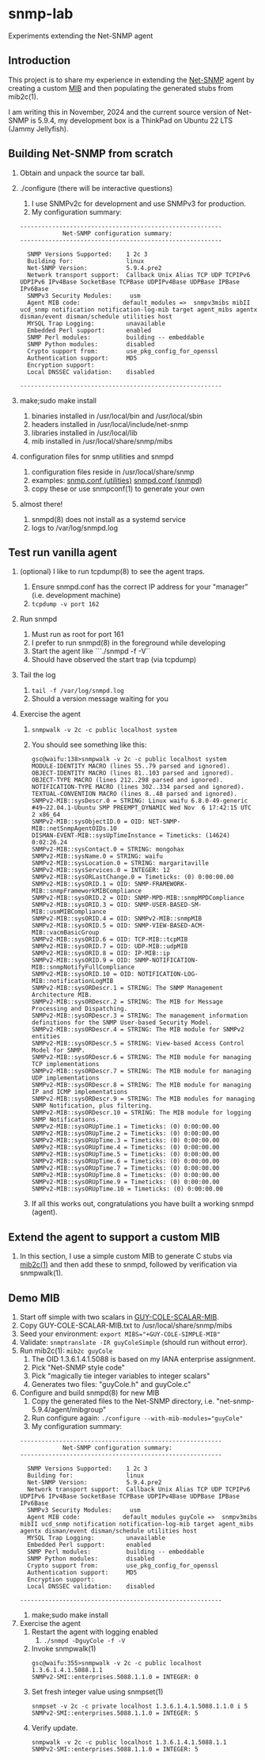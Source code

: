 # snmp-lab
Experiments extending the Net-SNMP agent

## Introduction
This project is to share my experience in extending the [Net-SNMP](https://en.wikipedia.org/wiki/Net-SNMP) agent by creating a custom [MIB](https://en.wikipedia.org/wiki/Management_information_base) and then populating the generated stubs from mib2c(1).

I am writing this in November, 2024 and the current source version of Net-SNMP is 5.9.4, my development box is a ThinkPad on Ubuntu 22 LTS (Jammy Jellyfish).

## Building Net-SNMP from scratch
1. Obtain and unpack the source tar ball.
1. ./configure (there will be interactive questions)
    1. I use SNMPv2c for development and use SNMPv3 for production.
    1. My configuration summary:

    ```
    ---------------------------------------------------------
                Net-SNMP configuration summary:
    ---------------------------------------------------------

      SNMP Versions Supported:    1 2c 3
      Building for:               linux
      Net-SNMP Version:           5.9.4.pre2
      Network transport support:  Callback Unix Alias TCP UDP TCPIPv6 UDPIPv6 IPv4Base SocketBase TCPBase UDPIPv4Base UDPBase IPBase IPv6Base
      SNMPv3 Security Modules:     usm
      Agent MIB code:            default_modules =>  snmpv3mibs mibII ucd_snmp notification notification-log-mib target agent_mibs agentx disman/event disman/schedule utilities host
      MYSQL Trap Logging:         unavailable
      Embedded Perl support:      enabled
      SNMP Perl modules:          building -- embeddable
      SNMP Python modules:        disabled
      Crypto support from:        use_pkg_config_for_openssl
      Authentication support:     MD5
      Encryption support:         
      Local DNSSEC validation:    disabled

    ---------------------------------------------------------
    ```

1. make;sudo make install
    1. binaries installed in /usr/local/bin and /usr/local/sbin
    1. headers installed in /usr/local/include/net-snmp
    1. libraries installed in /usr/local/lib
    1. mib installed in /usr/local/share/snmp/mibs

1. configuration files for snmp utilities and snmpd
    1. configuration files reside in /usr/local/share/snmp
    1. examples:
        [snmp.conf (utilities)](https://github.com/guycole/snmp-lab/blob/main/config/snmp.conf)
        [snmpd.conf (snmpd)](https://github.com/guycole/snmp-lab/blob/main/config/snmpd.conf)
    1. copy these or use snmpconf(1) to generate your own

1. almost there!
    1. snmpd(8) does not install as a systemd service
    1. logs to /var/log/snmpd.log

## Test run vanilla agent
1. (optional) I like to run tcpdump(8) to see the agent traps.
    1. Ensure snmpd.conf has the correct IP address for your "manager" (i.e. development machine)
    1. ```tcpdump -v port 162```

1. Run snmpd
    1. Must run as root for port 161
    1. I prefer to run snmpd(8) in the foreground while developing
    1. Start the agent like ```./snmpd -f -V``
    1. Should have observed the start trap (via tcpdump)

1. Tail the log
    1. ```tail -f /var/log/snmpd.log```
    1. Should a version message waiting for you

1. Exercise the agent
    1. ```snmpwalk -v 2c -c public localhost system```
    1. You should see something like this:
        ```
        gsc@waifu:138>snmpwalk -v 2c -c public localhost system
        MODULE-IDENTITY MACRO (lines 55..79 parsed and ignored).
        OBJECT-IDENTITY MACRO (lines 81..103 parsed and ignored).
        OBJECT-TYPE MACRO (lines 212..298 parsed and ignored).
        NOTIFICATION-TYPE MACRO (lines 302..334 parsed and ignored).
        TEXTUAL-CONVENTION MACRO (lines 8..48 parsed and ignored).
        SNMPv2-MIB::sysDescr.0 = STRING: Linux waifu 6.8.0-49-generic #49~22.04.1-Ubuntu SMP PREEMPT_DYNAMIC Wed Nov  6 17:42:15 UTC 2 x86_64
        SNMPv2-MIB::sysObjectID.0 = OID: NET-SNMP-MIB::netSnmpAgentOIDs.10
        DISMAN-EVENT-MIB::sysUpTimeInstance = Timeticks: (14624) 0:02:26.24
        SNMPv2-MIB::sysContact.0 = STRING: mongohax
        SNMPv2-MIB::sysName.0 = STRING: waifu
        SNMPv2-MIB::sysLocation.0 = STRING: margaritaville
        SNMPv2-MIB::sysServices.0 = INTEGER: 12
        SNMPv2-MIB::sysORLastChange.0 = Timeticks: (0) 0:00:00.00
        SNMPv2-MIB::sysORID.1 = OID: SNMP-FRAMEWORK-MIB::snmpFrameworkMIBCompliance
        SNMPv2-MIB::sysORID.2 = OID: SNMP-MPD-MIB::snmpMPDCompliance
        SNMPv2-MIB::sysORID.3 = OID: SNMP-USER-BASED-SM-MIB::usmMIBCompliance
        SNMPv2-MIB::sysORID.4 = OID: SNMPv2-MIB::snmpMIB
        SNMPv2-MIB::sysORID.5 = OID: SNMP-VIEW-BASED-ACM-MIB::vacmBasicGroup
        SNMPv2-MIB::sysORID.6 = OID: TCP-MIB::tcpMIB
        SNMPv2-MIB::sysORID.7 = OID: UDP-MIB::udpMIB
        SNMPv2-MIB::sysORID.8 = OID: IP-MIB::ip
        SNMPv2-MIB::sysORID.9 = OID: SNMP-NOTIFICATION-MIB::snmpNotifyFullCompliance
        SNMPv2-MIB::sysORID.10 = OID: NOTIFICATION-LOG-MIB::notificationLogMIB
        SNMPv2-MIB::sysORDescr.1 = STRING: The SNMP Management Architecture MIB.
        SNMPv2-MIB::sysORDescr.2 = STRING: The MIB for Message Processing and Dispatching.
        SNMPv2-MIB::sysORDescr.3 = STRING: The management information definitions for the SNMP User-based Security Model.
        SNMPv2-MIB::sysORDescr.4 = STRING: The MIB module for SNMPv2 entities
        SNMPv2-MIB::sysORDescr.5 = STRING: View-based Access Control Model for SNMP.
        SNMPv2-MIB::sysORDescr.6 = STRING: The MIB module for managing TCP implementations
        SNMPv2-MIB::sysORDescr.7 = STRING: The MIB module for managing UDP implementations
        SNMPv2-MIB::sysORDescr.8 = STRING: The MIB module for managing IP and ICMP implementations
        SNMPv2-MIB::sysORDescr.9 = STRING: The MIB modules for managing SNMP Notification, plus filtering.
        SNMPv2-MIB::sysORDescr.10 = STRING: The MIB module for logging SNMP Notifications.
        SNMPv2-MIB::sysORUpTime.1 = Timeticks: (0) 0:00:00.00
        SNMPv2-MIB::sysORUpTime.2 = Timeticks: (0) 0:00:00.00
        SNMPv2-MIB::sysORUpTime.3 = Timeticks: (0) 0:00:00.00
        SNMPv2-MIB::sysORUpTime.4 = Timeticks: (0) 0:00:00.00
        SNMPv2-MIB::sysORUpTime.5 = Timeticks: (0) 0:00:00.00
        SNMPv2-MIB::sysORUpTime.6 = Timeticks: (0) 0:00:00.00
        SNMPv2-MIB::sysORUpTime.7 = Timeticks: (0) 0:00:00.00
        SNMPv2-MIB::sysORUpTime.8 = Timeticks: (0) 0:00:00.00
        SNMPv2-MIB::sysORUpTime.9 = Timeticks: (0) 0:00:00.00
        SNMPv2-MIB::sysORUpTime.10 = Timeticks: (0) 0:00:00.00
        ```

    1. If all this works out, congratulations you have built a working snmpd (agent).

## Extend the agent to support a custom MIB
1. In this section, I use a simple custom MIB to generate C stubs via [mib2c(1)](https://net-snmp.sourceforge.io/tutorial/tutorial-5/toolkit/mib2c/index.html) and then add these to snmpd, followed by verification via snmpwalk(1).

## Demo MIB
1. Start off simple with two scalars in [GUY-COLE-SCALAR-MIB](https://giithub.com/guycole/snmp-lab/blob/main/mib/GUY-COLE-SCALAR-MIB.txt).  
1. Copy GUY-COLE-SCALAR-MIB.txt to /usr/local/share/snmp/mibs
1. Seed your environment: ```export MIBS="+GUY-COLE-SIMPLE-MIB"```
1. Validate: ```snmptranslate -IR guyColeSimple``` (should run without error).
1. Run mib2c(1): ```mib2c guyCole```
    1. The OID 1.3.6.1.4.1.5088 is based on my IANA enterprise assignment.
    1. Pick "Net-SNMP style code"
    1. Pick "magically tie integer variables to integer scalars"
    1. Generates two files: "guyCole.h" and guyCole.c"
1. Configure and build snmpd(8) for new MIB
    1. Copy the generated files to the Net-SNMP directory, i.e. "net-snmp-5.9.4/agent/mibgroup"
    1. Run configure again: ```./configure --with-mib-modules="guyCole"```
    1. My configuration summary:
    ```
    ---------------------------------------------------------
                Net-SNMP configuration summary:
    ---------------------------------------------------------

      SNMP Versions Supported:    1 2c 3
      Building for:               linux
      Net-SNMP Version:           5.9.4.pre2
      Network transport support:  Callback Unix Alias TCP UDP TCPIPv6 UDPIPv6 IPv4Base SocketBase TCPBase UDPIPv4Base UDPBase IPBase IPv6Base
      SNMPv3 Security Modules:     usm
      Agent MIB code:            default_modules guyCole =>  snmpv3mibs mibII ucd_snmp notification notification-log-mib target agent_mibs agentx disman/event disman/schedule utilities host
      MYSQL Trap Logging:         unavailable
      Embedded Perl support:      enabled
      SNMP Perl modules:          building -- embeddable
      SNMP Python modules:        disabled
      Crypto support from:        use_pkg_config_for_openssl
      Authentication support:     MD5
      Encryption support:         
      Local DNSSEC validation:    disabled

    ---------------------------------------------------------
    ```
    1. make;sudo make install
1. Exercise the agent 
    1. Restart the agent with logging enabled
        1. ```./snmpd -DguyCole -f -V``` 
    1. Invoke snmpwalk(1)
        ```
        gsc@waifu:355>snmpwalk -v 2c -c public localhost 1.3.6.1.4.1.5088.1.1
        SNMPv2-SMI::enterprises.5088.1.1.0 = INTEGER: 0
        ```
    1. Set fresh integer value using snmpset(1)
        ```
        snmpset -v 2c -c private localhost 1.3.6.1.4.1.5088.1.1.0 i 5
        SNMPv2-SMI::enterprises.5088.1.1.0 = INTEGER: 5
        ```
    1. Verify update.
        ```
        snmpwalk -v 2c -c public localhost 1.3.6.1.4.1.5088.1.1
        SNMPv2-SMI::enterprises.5088.1.1.0 = INTEGER: 5
        ```
